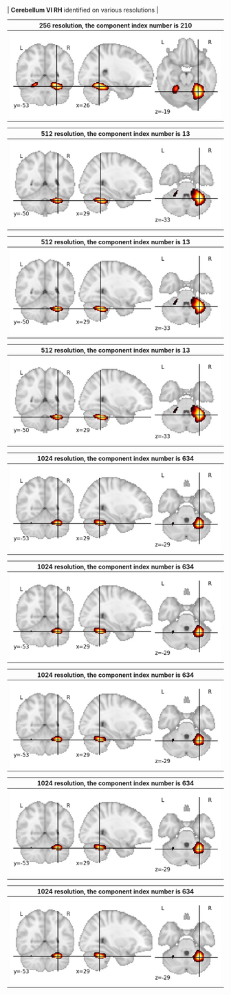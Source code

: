 


| **Cerebellum VI RH** identified on various resolutions |

| 256 resolution, the component index number is 210|  
|:---:|  
| ![Component 256](../256/final/210.jpg "From component 256: Cerebellum VI RH") |

| 512 resolution, the component index number is 13|  
|:---:|  
| ![Component 512](../512/final/13.jpg "From component 512: Cerebellum VI RH") |

| 512 resolution, the component index number is 13|  
|:---:|  
| ![Component 512](../512/final/13.jpg "From component 512: Cerebellum VI RH") |

| 512 resolution, the component index number is 13|  
|:---:|  
| ![Component 512](../512/final/13.jpg "From component 512: Cerebellum VI RH") |

| 1024 resolution, the component index number is 634|  
|:---:|  
| ![Component 1024](../1024/final/634.jpg "From component 1024: Cerebellum VI RH") |

| 1024 resolution, the component index number is 634|  
|:---:|  
| ![Component 1024](../1024/final/634.jpg "From component 1024: Cerebellum VI RH") |

| 1024 resolution, the component index number is 634|  
|:---:|  
| ![Component 1024](../1024/final/634.jpg "From component 1024: Cerebellum VI RH") |

| 1024 resolution, the component index number is 634|  
|:---:|  
| ![Component 1024](../1024/final/634.jpg "From component 1024: Cerebellum VI RH") |

| 1024 resolution, the component index number is 634|  
|:---:|  
| ![Component 1024](../1024/final/634.jpg "From component 1024: Cerebellum VI RH") |